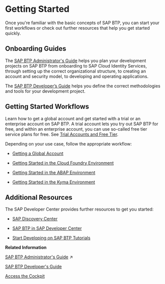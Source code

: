 <!-- loio144e1733d0d64d58a7176e817fa6aeb3 -->

# Getting Started

Once you're familiar with the basic concepts of SAP BTP, you can start your first workflows or check out further resources that help you get started quickly.



<a name="loio144e1733d0d64d58a7176e817fa6aeb3__section_o1n_3rw_slb"/>

## Onboarding Guides

The [SAP BTP Administrator's Guide](https://help.sap.com/viewer/df50977d8bfa4c9a8a063ddb37113c43/Cloud/en-US) helps you plan your development projects on SAP BTP from onboarding to SAP Cloud Identity Services, through setting up the correct organizational structure, to creating an account and security model, to developing and operating applications.

The [SAP BTP Developer’s Guide](https://help.sap.com/docs/BTP/0c8c1db388f645159e134a005aaabbcf/ba26ec41130d4835aef2265ad3d3704e.html?locale=en-US&state=PRODUCTION&version=Cloud) helps you define the correct methodologies and tools for your development project.



<a name="loio144e1733d0d64d58a7176e817fa6aeb3__section_imd_crw_slb"/>

## Getting Started Workflows

Learn how to get a global account and get started with a trial or an enterprise account on SAP BTP. A trial account lets you try out SAP BTP for free, and within an enterprise account, you can use so-called free tier service plans for free. See [Trial Accounts and Free Tier](../10-concepts/trial-accounts-and-free-tier-046f127.md).

Depending on your use case, follow the appropriate workflow:

-   [Getting a Global Account](getting-a-global-account-d61c281.md#loiod61c2819034b48e68145c45c36acba6e)

-   [Getting Started in the Cloud Foundry Environment](getting-started-in-the-cloud-foundry-environment-b328cc8.md)

-   [Getting Started in the ABAP Environment](getting-started-in-the-abap-environment-2ffdd24.md)

-   [Getting Started in the Kyma Environment](getting-started-in-the-kyma-environment-d1abd18.md)




<a name="loio144e1733d0d64d58a7176e817fa6aeb3__section_r2t_2rw_slb"/>

## Additional Resources

The SAP Developer Center provides further resources to get you started:

-   [SAP Discovery Center](https://discovery-center.cloud.sap/servicessearch/Free%20Tier/?regions=all&provider=all)

-   [SAP BTP in SAP Developer Center](https://developers.sap.com/topics/cloud-platform.html)

-   [Start Developing on SAP BTP Tutorials](https://developers.sap.com/mission.scp-1-start-developing.html)


**Related Information**  


[SAP BTP Administrator's Guide](https://help.sap.com/viewer/df50977d8bfa4c9a8a063ddb37113c43/Cloud/en-US/9f2bb927464e4d1ba3d13b2d79ca9bd1.html "This guide is the starting point for setting up application lifecycle management for your specific use case, business, and IT landscape. It contains recommendations and best practices that give you an overview of what you should consider when planning development projects on SAP BTP – from setting up the correct organizational structure to creating an account and security model, to developing and operating applications. It also includes links to step-by-step instructions when required.") :arrow_upper_right:

[SAP BTP Developer's Guide](https://help.sap.com/docs/BTP/0c8c1db388f645159e134a005aaabbcf/ba26ec41130d4835aef2265ad3d3704e.html?locale=en-US&state=PRODUCTION&version=Cloud)

[Access the Cockpit](../50-administration-and-ops/access-the-cockpit-4e75066.md "Learn how to access the SAP BTP cockpit.")

